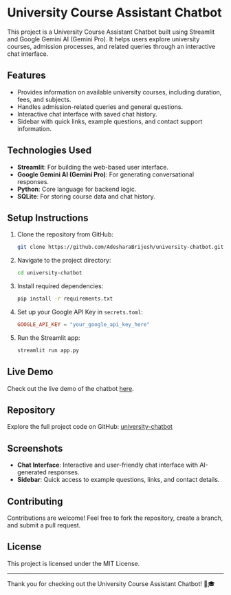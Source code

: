 # University Course Assistant Chatbot

This project is a University Course Assistant Chatbot built using Streamlit and Google Gemini AI (Gemini Pro). It helps users explore university courses, admission processes, and related queries through an interactive chat interface.

## Features
- Provides information on available university courses, including duration, fees, and subjects.
- Handles admission-related queries and general questions.
- Interactive chat interface with saved chat history.
- Sidebar with quick links, example questions, and contact support information.

## Technologies Used
- **Streamlit**: For building the web-based user interface.
- **Google Gemini AI (Gemini Pro)**: For generating conversational responses.
- **Python**: Core language for backend logic.
- **SQLite**: For storing course data and chat history.

## Setup Instructions
1. Clone the repository from GitHub:
   ```bash
   git clone https://github.com/AdesharaBrijesh/university-chatbot.git
   ```
2. Navigate to the project directory:
   ```bash
   cd university-chatbot
   ```
3. Install required dependencies:
   ```bash
   pip install -r requirements.txt
   ```
4. Set up your Google API Key in `secrets.toml`:
   ```toml
   GOOGLE_API_KEY = "your_google_api_key_here"
   ```
5. Run the Streamlit app:
   ```bash
   streamlit run app.py
   ```

## Live Demo
Check out the live demo of the chatbot [here](https://university-chatbot-brijesh.streamlit.app/).

## Repository
Explore the full project code on GitHub: [university-chatbot](https://github.com/AdesharaBrijesh/university-chatbot)

## Screenshots
- **Chat Interface**: Interactive and user-friendly chat interface with AI-generated responses.
- **Sidebar**: Quick access to example questions, links, and contact details.

## Contributing
Contributions are welcome! Feel free to fork the repository, create a branch, and submit a pull request.

## License
This project is licensed under the MIT License.


---

Thank you for checking out the University Course Assistant Chatbot! 🚀🎓

